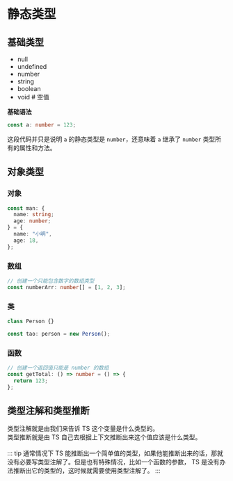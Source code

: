 # 静态类型

## 基础类型

- null
- undefined
- number
- string
- boolean
- void # 空值

**基础语法**

```typescript
const a: number = 123;
```

这段代码并只是说明 `a` 的静态类型是 `number`，还意味着 `a` 继承了 `number` 类型所有的属性和方法。

## 对象类型

### 对象

```typescript
const man: {
  name: string;
  age: number;
} = {
  name: "小明",
  age: 18,
};
```

### 数组

```typescript
// 创建一个只能包含数字的数组类型
const numberArr: number[] = [1, 2, 3];
```

### 类

```typescript
class Person {}

const tao: person = new Person();
```

### 函数

```typescript
// 创建一个返回值只能是 number 的数组
const getTotal: () => number = () => {
  return 123;
};
```

## 类型注解和类型推断

类型注解就是由我们来告诉 TS 这个变量是什么类型的。
<br />
类型推断就是由 TS 自己去根据上下文推断出来这个值应该是什么类型。
<br />
<br />
::: tip
通常情况下 TS 能推断出一个简单值的类型，如果他能推断出来的话，那就没有必要写类型注解了。但是也有特殊情况，比如一个函数的参数， TS 是没有办法推断出它的类型的，这时候就需要使用类型注解了。
:::

